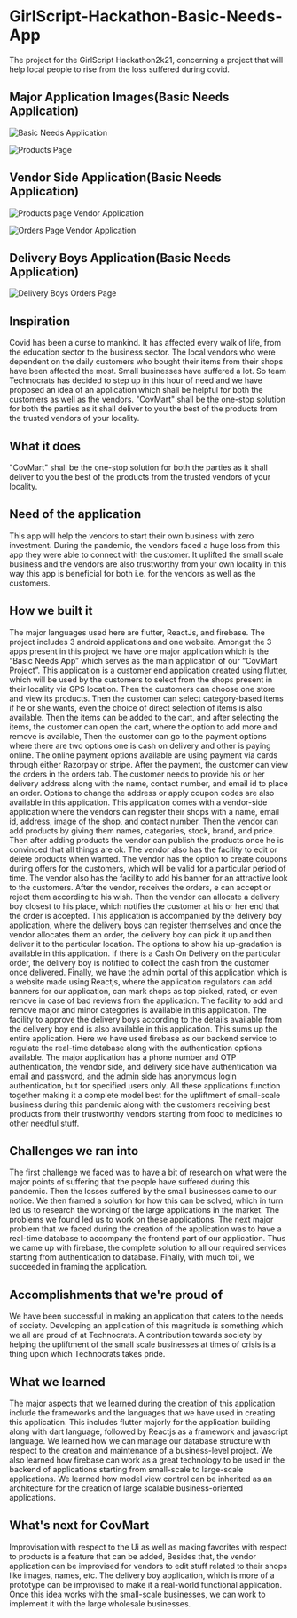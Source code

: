 # GirlScript-Hackathon-Basic-Needs-App
The project for the GirlScript Hackathon2k21, concerning a project that will help local people to rise from the loss suffered during covid.

## Major Application Images(Basic Needs Application)
![Basic Needs Application](https://cdn.discordapp.com/attachments/913788780324991007/914543429453766656/WhatsApp_Image_2021-11-28_at_11.53.30_1.jpeg)

![Products Page](https://cdn.discordapp.com/attachments/913788780324991007/914543429667680276/WhatsApp_Image_2021-11-28_at_11.53.30.jpeg)

## Vendor Side Application(Basic Needs Application)
![Products page Vendor Application](https://cdn.discordapp.com/attachments/913788780324991007/914543429839618088/WhatsApp_Image_2021-11-28_at_11.53.32.jpeg)

![Orders Page Vendor Application](https://cdn.discordapp.com/attachments/913788780324991007/914543430040948796/WhatsApp_Image_2021-11-28_at_11.53.34.jpeg)

## Delivery Boys Application(Basic Needs Application)
![Delivery Boys Orders Page](https://cdn.discordapp.com/attachments/913788780324991007/914543430300999730/WhatsApp_Image_2021-11-28_at_11.53.35.jpeg)

## Inspiration
Covid has been a curse to mankind.  It has affected every walk of life, from the education sector to the business sector. The local vendors who were dependent on the daily customers who bought their items from their shops have been affected the most. Small businesses have suffered a lot. So team Technocrats has decided to step up in this hour of need and we have proposed an idea of an application which shall be helpful for both the customers as well as the vendors. "CovMart" shall be the one-stop solution for both the parties as it shall deliver to you the best of the products from the trusted vendors of your locality.

## What it does
"CovMart" shall be the one-stop solution for both the parties as it shall deliver to you the best of the products from the trusted vendors of your locality.

## Need of the application
This app will help the vendors to start their own business with zero investment. During the pandemic, the vendors faced a huge loss from this app they were able to connect with the customer. It uplifted the small scale business and the vendors are also trustworthy from your own locality in this way this app is beneficial for both i.e. for the vendors as well as the customers.

## How we built it
The major languages used here are flutter, ReactJs, and firebase. The project includes 3 android applications and one website. Amongst the 3 apps present in this project we have one major application which is the “Basic Needs App” which serves as the main application of our “CovMart Project”. This application is a customer end application created using flutter, which will be used by the customers to select from the shops present in their locality via GPS location. Then the customers can choose one store and view its products. Then the customer can select category-based items if he or she wants, even the choice of direct selection of items is also available. Then the items can be added to the cart, and after selecting the items, the customer can open the cart, where the option to add more and remove is available, Then the customer can go to the payment options where there are two options one is cash on delivery and other is paying online. The online payment options available are using payment via cards through either Razorpay or stripe.  After the payment, the customer can view the orders in the orders tab. The customer needs to provide his or her delivery address along with the name, contact number, and email id to place an order. Options to change the address or apply coupon codes are also available in this application. This application comes with a vendor-side application where the vendors can register their shops with a name, email id, address, image of the shop, and contact number. Then the vendor can add products by giving them names, categories, stock, brand, and price. Then after adding products the vendor can publish the products once he is convinced that all things are ok. The vendor also has the facility to edit or delete products when wanted. The vendor has the option to create coupons during offers for the customers, which will be valid for a particular period of time. The vendor also has the facility to add his banner for an attractive look to the customers. After the vendor, receives the orders, e can accept or reject them according to his wish. Then the vendor can allocate a delivery boy closest to his place, which notifies the customer at his or her end that the order is accepted. This application is accompanied by the delivery boy application, where the delivery boys can register themselves and once the vendor allocates them an order, the delivery boy can pick it up and then deliver it to the particular location. The options to show his up-gradation is available in this application. If there is a Cash On Delivery on the particular order, the delivery boy is notified to collect the cash from the customer once delivered. Finally, we have the admin portal of this application which is a website made using Reactjs, where the application regulators can add banners for our application, can mark shops as top picked, rated, or even remove in case of bad reviews from the application. The facility to add and remove major and minor categories is available in this application. The facility to approve the delivery boys according to the details available from the delivery boy end is also available in this application. This sums up the entire application. Here we have used firebase as our backend service to regulate the real-time database along with the authentication options available. The major application has a phone number and OTP authentication, the vendor side, and delivery side have authentication via email and password, and the admin side has anonymous login authentication, but for specified users only. All these applications function together making it a complete model best for the upliftment of small-scale business during this pandemic along with the customers receiving best products from their trustworthy vendors starting from food to medicines to other needful stuff.

## Challenges we ran into
The first challenge we faced was to have a bit of research on what were the major points of suffering that the people have suffered during this pandemic. Then the losses suffered by the small businesses came to our notice. We then framed a solution for how this can be solved, which in turn led us to research the working of the large applications in the market. The problems we found led us to work on these applications. The next major problem that we faced during the creation of the application was to have a real-time database to accompany the frontend part of our application. Thus we came up with firebase, the complete solution to all our required services starting from authentication to database. Finally, with much toil, we succeeded in framing the application.

## Accomplishments that we're proud of
We have been successful in making an application that caters to the needs of society. Developing an application of this magnitude is something which we all are proud of at Technocrats. A contribution towards society by helping the upliftment of the small scale businesses at times of crisis is a thing upon which Technocrats takes pride.

## What we learned
The major aspects that we learned during the creation of this application include the frameworks and the languages that we have used in creating this application. This includes flutter majorly for the application building along with dart language, followed by Reactjs as a framework and javascript language. We learned how we can manage our database structure with respect to the creation and maintenance of a business-level project. We also learned how firebase can work as a great technology to be used in the backend of applications starting from small-scale to large-scale applications. We learned how model view control can be inherited as an architecture for the creation of large scalable business-oriented applications.

## What's next for CovMart
Improvisation with respect to the Ui as well as making favorites with respect to products is a feature that can be added, Besides that, the vendor application can be improvised for vendors to edit stuff related to their shops like images, names, etc. The delivery boy application, which is more of a prototype can be improvised to make it a real-world functional application. Once this idea works with the small-scale businesses, we can work to implement it with the large wholesale businesses.

